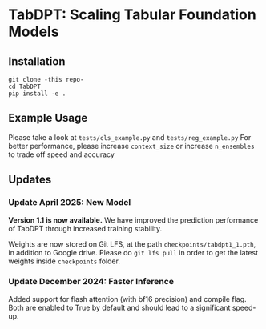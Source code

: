 # TabDPT: Scaling Tabular Foundation Models

## Installation
```
git clone -this repo-
cd TabDPT
pip install -e .
```

## Example Usage 
Please take a look at `tests/cls_example.py` and `tests/reg_example.py`
For better performance, please increase `context_size` or increase `n_ensembles` to trade off speed and accuracy

## Updates

### Update April 2025: New Model
**Version 1.1 is now available.** We have improved the prediction performance of TabDPT through increased training stability.

Weights are now stored on Git LFS, at the path `checkpoints/tabdpt1_1.pth`, in addition to Google drive.
Please do `git lfs pull` in order to get the latest weights inside `checkpoints` folder.

### Update December 2024: Faster Inference
Added support for flash attention (with bf16 precision) and compile flag. Both are enabled to True by default and should lead to a significant speed-up.

```
